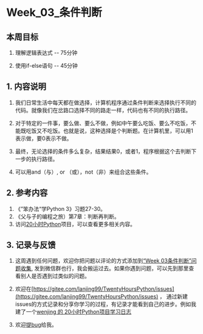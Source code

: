 # Week_03_条件判断

## 本周目标

1. 理解逻辑表达式     --  75分钟

2. 使用if-else语句      -- 45分钟

   

## 1. 内容说明

1. 我们日常生活中每天都在做选择，计算机程序通过条件判断来选择执行不同的代码。就像我们在岔路口选择不同的路走一样，代码也有不同的执行路径。

2. 对于特定的一件事，要么做、要么不做，例如中午要么吃饭、要么不吃饭，不能既吃饭又不吃饭。也就是说，这种选择是个判断题。在计算机里，可以用1表示做，要0表示不做。

3. 最终，无论选择的条件多么复杂，结果结果0，或者1，程序根据这个去判断下一步的执行路径。

4. 可以用and（与）, or （或），not（非）来组合这些条件。

   

## 2. 参考内容

1. 《”笨办法“学Python 3》习题27-30。
2. 《父与子的编程之旅）第7章：判断再判断。
3. 访问[20小时Python](https://gitee.com/lanjing99/TwentyHoursPython)项目，可以查看更多相关内容。



## 3. 记录与反馈

1. 这周遇到任何问题，欢迎你把问题以评论的方式添加到[“Week 03条件判断”问题收集](https://gitee.com/lanjing99/TwentyHoursPython/issues/I1VQKV), 发到微信群也行，我会搬运过去。如果你遇到问题，可以先到那里查看别人是否遇到过类似的问题。

2. 欢迎在[https://gitee.com/lanjing99/TwentyHoursPython/issues](https://gitee.com/lanjing99/TwentyHoursPython/issues) ， 通过新建issues的方式记录和分享你学习的过程，有记录才能看到自己的进步。例如我建了一个[wenjing 的 20小时Python项目学习日志](https://gitee.com/lanjing99/TwentyHoursPython/issues/I1UGGG)

3. 欢迎[提bug](https://gitee.com/lanjing99/TwentyHoursPython/issues/I1UBYH)给我。

